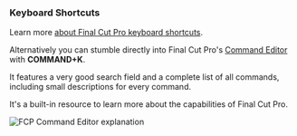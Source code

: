### Keyboard Shortcuts

Learn more [about Final Cut Pro keyboard shortcuts](https://support.apple.com/en-au/guide/final-cut-pro/ver90ba5929/mac).

Alternatively you can stumble directly into Final Cut Pro's [Command Editor](https://support.apple.com/en-au/guide/final-cut-pro/ver8a33d500d/10.6.6/mac/12.6) with **COMMAND+K**.

It features a very good search field and a complete list of all commands, including small descriptions for every command.

It's a built-in resource to learn more about the capabilities of Final Cut Pro.

![FCP Command Editor explanation](https://github.com/user-attachments/assets/4f7eb7ac-7095-496c-a510-e583c76b93d5)
